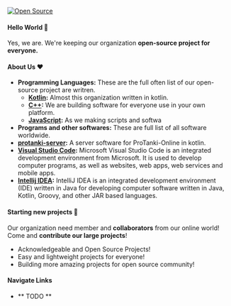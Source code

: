 [![Open Source](https://readme-typing-svg.herokuapp.com?multiline=true&lines=Hello%2C+This+is+PTTS-team%F0%9F%91%8B;Thank+you+for+contributor+and+collborators%F0%9F%92%95)](https://ptts0.tk/)
#### Hello World :wave:
Yes, we are. We're keeping our organization **open-source project for everyone.**

#### About Us :heart:
- **Programming Languages:** These are the full often list of our open-source project are writren.
  - **[Kotlin](https://kotlinlang.org):** Almost this organization written in kotlin.
  - **[C++](https://microsoft.com):** We are building software for everyone use in your own platform.
  - **[JavaScript](https://javascript.com/):** As we making scripts and softwa
 - **Programs and other softwares:** These are full list of all software worldwide.
  - **[protanki-server](https://github.com/Assasans/protanki-server):** A server software for ProTanki-Online in kotlin.
  - **[Visual Studio Code](https://code.visualstudio.com/):** Microsoft Visual Studio Code is an integrated development environment from Microsoft. It is used to develop computer programs, as well as websites, web apps, web services and mobile apps.
  - **[Intellij IDEA](https://www.jetbrains.com/idea/):** IntelliJ IDEA is an integrated development environment (IDE) written in Java for developing computer software written in Java, Kotlin, Groovy, and other JAR based languages.

#### Starting new projects :thinking:
Our organization need member and **collaborators** from our online world! <br>
Come and **contribute our large projects**!
- Acknowledgeable and Open Source Projects!
- Easy and lightweight projects for everyone!
- Building more amazing projects for open source community!

#### Navigate Links
- ** TODO **
